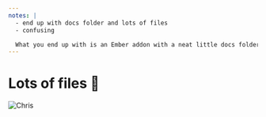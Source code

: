 ```yaml
---
notes: |
  - end up with docs folder and lots of files
  - confusing

  What you end up with is an Ember addon with a neat little docs folder that just has a bunch of markdown in it. But, this is still quite a lot of files for someone that first of all doesn’t really know that we want an ember addon to use field guide or what most of these files do... can we do any better? Can we make it a bit slimmer?
---
```


# Lots of files 🙈

![Chris](/images/big-ember-app.png) <!-- .element style="height: 1000px; " -->
